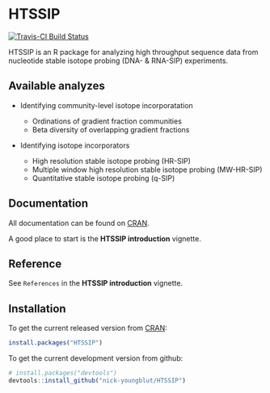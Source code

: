HTSSIP
======

[![Travis-CI Build Status](https://travis-ci.org/nick-youngblut/HTSSIP.svg?branch=master)](https://travis-ci.org/nick-youngblut/HTSSIP)

HTSSIP is an R package for analyzing high throughput 
sequence data from nucleotide stable isotope probing 
(DNA- & RNA-SIP) experiments. 

## Available analyzes 

* Identifying community-level isotope incorporatation
  * Ordinations of gradient fraction communities
  * Beta diversity of overlapping gradient fractions

* Identifying isotope incorporators
  * High resolution stable isotope probing (HR-SIP)
  * Multiple window high resolution stable isotope probing (MW-HR-SIP)
  * Quantitative stable isotope probing (q-SIP)


## Documentation

All documentation can be found on [CRAN](https://cran.r-project.org/package=HTSSIP).

A good place to start is the **HTSSIP introduction** vignette. 


## Reference 

See `References` in the **HTSSIP introduction** vignette.

## Installation

To get the current released version from [CRAN](https://cran.r-project.org/package=HTSSIP):

```R
install.packages("HTSSIP") 
```

To get the current development version from github:

```R
# install.packages("devtools")
devtools::install_github("nick-youngblut/HTSSIP")
```



